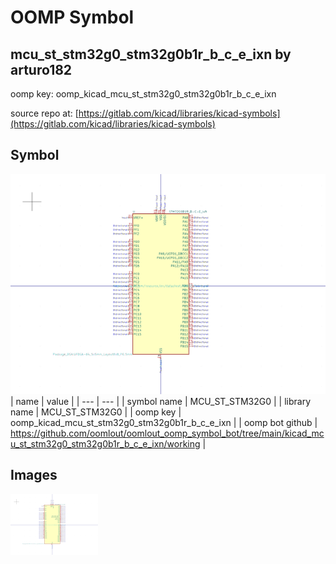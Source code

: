 # OOMP Symbol  
## mcu_st_stm32g0_stm32g0b1r_b_c_e_ixn  by arturo182  
  
oomp key: oomp_kicad_mcu_st_stm32g0_stm32g0b1r_b_c_e_ixn  
  
source repo at: [https://gitlab.com/kicad/libraries/kicad-symbols](https://gitlab.com/kicad/libraries/kicad-symbols)  
## Symbol  
  
[![working.png](working_600.png)](working.png)  
| name | value | 
| --- | --- | 
| symbol name | MCU_ST_STM32G0 | 
| library name | MCU_ST_STM32G0 | 
| oomp key | oomp_kicad_mcu_st_stm32g0_stm32g0b1r_b_c_e_ixn | 
| oomp bot github | https://github.com/oomlout/oomlout_oomp_symbol_bot/tree/main/kicad_mcu_st_stm32g0_stm32g0b1r_b_c_e_ixn/working | 
## Images  
  
[![working.png](working_140.png)](working.png)  
